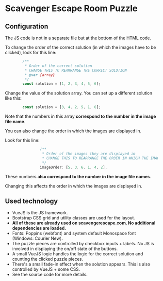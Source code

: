 # Scavenger Escape Room Puzzle

## Configuration

The JS code is not in a separate file but at the bottom of the HTML code.

To change the order of the correct solution (in which the images have to be clicked), look for this line:

```js
        /**
         * Order of the correct solution
         * CHANGE THIS TO REARRANGE THE CORRECT SOLUTION
         * @var {array}
         */
        const solution = [1, 2, 3, 4, 5, 6];
```

Change the value of the solution array. You can set up a different solution like this:

```js
        const solution = [3, 4, 2, 5, 1, 6];
```

Note that the numbers in this array **correspond to the number in the image file name**.

You can also change the order in which the images are displayed in.

Look for this line:

```js
                /**
                 * Order of the images they are displayed in
                 * CHANGE THIS TO REARRANGE THE ORDER IN WHICH THE IMAGES ARE DISPLAYED
                 */
                imageOrder: [5, 3, 6, 1, 4, 2],
```

These numbers **also correspond to the number in the image file names**.

Changing this affects the order in which the images are displayed in.

## Used technology

- VueJS is the JS framework.
- Bootstrap CSS grid and utility classes are used for the layout.
- **All of these are already used on scavengerescape.com. No additional dependencies are loaded.**
- Fonts: Poppins (webfont) and system default Monospace font (Windows: Courier New).
- The puzzle pieces are controlled by checkbox inputs + labels. No JS is involved in displaying the on/off state of the buttons.
- A small VueJS logic handles the logic for the correct solution and counting the clicked puzzle pieces.
- There's a small fade-in effect when the solution appears. This is also controlled by VueJS + some CSS.
- See the source code for more details.